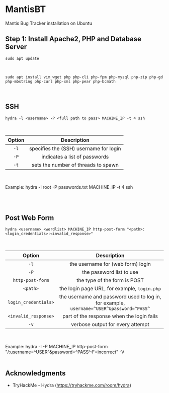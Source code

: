 # MantisBT

Mantis Bug Tracker installation on Ubuntu
<br>

<!-- ----------------------------------------------------- -->
## Step 1: Install Apache2, PHP and Database Server

```
sudo apt update
```
<br>

```
sudo apt install vim wget php php-cli php-fpm php-mysql php-zip php-gd php-mbstring php-curl php-xml php-pear php-bcmath
```
<br>

<!-- ----------------------------------------------------- -->
## SSH

```
hydra -l <username> -P <full path to pass> MACHINE_IP -t 4 ssh
```
<br>

| Option |               Description              |
|:------:|:--------------------------------------:|
|  `-l`  | specifies the (SSH) username for login |
|  `-P`  |      indicates a list of passwords     |
|  `-t`  |   sets the number of threads to spawn  |

<br>

Example: hydra -l root -P passwords.txt MACHINE_IP -t 4 ssh

<br><br>

<!-- ----------------------------------------------------- -->
## Post Web Form

```
hydra <username> <wordlist> MACHINE_IP http-post-form "<path>:<login_credentials>:<invalid_response>"
```
<br>

|        Option        |                                        Description                                       |
|:--------------------:|:----------------------------------------------------------------------------------------:|
|         `-l`         |                             the username for (web form) login                            |
|         `-P`         |                                 the password list to use                                 |
|   `http-post-form`   |                               the type of the form is POST                               |
|       `<path>`       |                       the login page URL, for example, `login.php`                       |
|  `login_credentials>` | the username and password used to log in, for example, `username=^USER^&password=^PASS^` |
| `<invalid_response>` |                         part of the response when the login fails                        |
|         `-v`         |                             verbose output for every attempt                             |

<br>

Example: hydra -l <username> -P <wordlist> MACHINE_IP http-post-form "/:username=^USER^&password=^PASS^:F=incorrect" -V
<br><br>

## Acknowledgments

* TryHackMe - Hydra (https://tryhackme.com/room/hydra)
